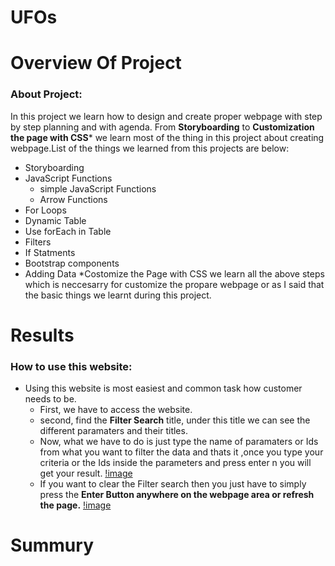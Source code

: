 # UFOs
# Overview Of Project
  ### About Project:
  In this project we learn how to design and create proper webpage with step by step planning and with agenda. From **Storyboarding** to **Customization the page with CSS*** we learn most of the thing in this project about creating webpage.List of the things we learned from this projects are below:
  
  * Storyboarding
  * JavaScript Functions
     * simple JavaScript Functions
     * Arrow Functions
  * For Loops
  * Dynamic Table
  * Use forEach in Table
  * Filters
  * If Statments
  * Bootstrap components
  * Adding Data
  *Costomize the Page with CSS
 we learn all the above steps which is neccesarry for customize the propare webpage or as I said that the basic things we learnt during this project.
# Results
  ### How to use this website:
  * Using this website is most easiest and common task how customer needs to be.
    * First, we have to access the website.
    * second, find the **Filter Search** title, under this title we can see the different paramaters and their titles.
    * Now, what we have to do is just type the name of paramaters or Ids from what you want to filter the data and thats it ,once you type your criteria or the Ids             inside the parameters and press enter n you will get your result.
    [!image](link)
    * If you want to clear the Filter search then you just have to simply press the **Enter Button anywhere on the webpage area or refresh the page.**
    [!image](link)
# Summury
 
